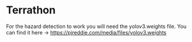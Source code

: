 # Terrathon

For the hazard detection to work you will need the yolov3.weights file. You can find it here -> https://pjreddie.com/media/files/yolov3.weights
